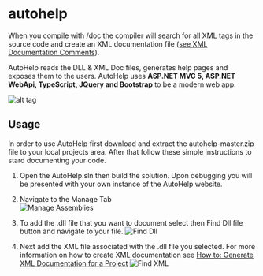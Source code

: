 # autohelp

When you compile with /doc the compiler will search for all XML tags in the source code and create an XML documentation file  ([see XML Documentation Comments](https://docs.microsoft.com/en-us/dotnet/csharp/programming-guide/xmldoc/xml-documentation-comments)).

AutoHelp reads the DLL & XML Doc files, generates help pages and exposes them to the users.
AutoHelp uses **ASP.NET MVC 5, ASP.NET WebApi, TypeScript, JQuery and Bootstrap** to be a modern web app.

![alt tag](http://download-codeplex.sec.s-msft.com/Download?ProjectName=autohelp&DownloadId=857850)

## Usage

In order to use AutoHelp first download and extract the autohelp-master.zip file to your local projects area.
After that follow these simple instructions to stard documenting your code.

1. Open the AutoHelp.sln then build the solution. 
   Upon debugging you will be presented with your own instance of the AutoHelp website.

2. Navigate to the Manage Tab                                                               
    ![Manage Assemblies](https://www.inventor.tools/General%20Images/AutoHelp.png)
   
3. To add the .dll file that you want to document select then Find Dll file button and navigate to your file.
    ![Find Dll](https://www.inventor.tools/General%20Images/AutoHelp_Find_DLL.png)

4. Next add the XML file associated with the .dll file you selected. For more information on how to create XML documentation see [How to: Generate XML Documentation for a Project](https://msdn.microsoft.com/en-us/library/x4sa0ak0(v=vs.100).aspx)
    ![Find XML](https://www.inventor.tools/General%20Images/AutoHelp_Find_XML.png)
